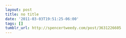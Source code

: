 ```yaml
---
layout: post
title: no title
date: '2011-03-03T19:51:25-06:00'
tags: []
tumblr_url: http://spencertweedy.com/post/3631226605
---
```

